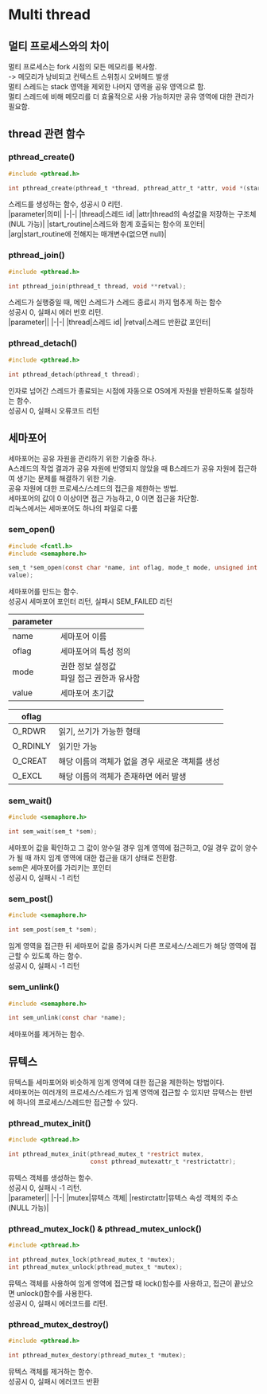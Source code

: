 # Multi thread
## 멀티 프로세스와의 차이
멀티 프로세스는 fork 시점의 모든 메모리를 복사함.  
-> 메모리가 낭비되고 컨텍스트 스위칭시 오버헤드 발생  
멀티 스레드는 stack 영역을 제외한 나머지 영역을 공유 영역으로 함.   
멀티 스레드에 비해 메모리를 더 효율적으로 사용 가능하지만 공유 영역에 대한 관리가 필요함.  

## thread 관련 함수
### pthread_create()

```c
#include <pthread.h>

int pthread_create(pthread_t *thread, pthread_attr_t *attr, void *(start_routine)(void *), void *arg);
```
스레드를 생성하는 함수, 성공시 0 리턴.  
|parameter|의미|
|-|-|
|thread|스레드 id|
|attr|thread의 속성값을 저장하는 구조체(NUL 가능)|
|start_routine|스레드와 함계 호출되는 함수의 포인터|
|arg|start_routine에 전해지는 매개변수(없으면 null)|

### pthread_join()
```c
#include <pthread.h>

int pthread_join(pthread_t thread, void **retval);
```
스레드가 실행중일 때, 메인 스레드가 스레드 종료시 까지 멈추게 하는 함수  
성공시 0, 실패시 에러 번호 리턴.  
|parameter||
|-|-|
|thread|스레드 id|
|retval|스레드 반환값 포인터|

### pthread_detach()
```c
#include <pthread.h>

int pthread_detach(pthread_t thread);
```
인자로 넘어간 스레드가 종료되는 시점에 자동으로 OS에게 자원을 반환하도록 설정하는 함수.  
성공시 0, 실패시 오류코드 리턴  

## 세마포어
세마포어는 공유 자원을 관리하기 위한 기술중 하나.  
A스레드의 작업 결과가 공유 자원에 반영되지 않았을 때 B스레드가 공유 자원에 접근하여 생기는 문제를 해결하기 위한 기술.  
공유 자원에 대한 프로세스/스레드의 접근을 제한하는 방법.  
세마포어의 값이 0 이상이면 접근 가능하고, 0 이면 접근을 차단함.  
리눅스에서는 세마포어도 하나의 파일로 다룸  

### sem_open()
```c
#include <fcntl.h>
#include <semaphore.h>

sem_t *sem_open(const char *name, int oflag, mode_t mode, unsigned int 
value);
```
세마포어를 만드는 함수.  
성공시 세마포어 포인터 리턴, 실패시 SEM_FAILED 리턴

|parameter||
|-|-|
|name|세마포어 이름|
|oflag|세마포어의 특성 정의|
|mode|권한 정보 설정값 <br> 파일 접근 권한과 유사함|
|value|세마포어 초기값|

|oflag||
|-|-|
|O_RDWR|읽기, 쓰기가 가능한 형태|
|O_RDINLY|읽기만 가능|
|O_CREAT|해당 이름의 객체가 없을 경우 새로운 객체를 생성|
|O_EXCL|해당 이름의 객체가 존재하면 에러 발생|

### sem_wait()
```c
#include <semaphore.h>

int sem_wait(sem_t *sem);
```
세마포어 값을 확인하고 그 값이 양수일 경우 임계 영역에 접근하고, 0일 경우 값이 양수가 될 때 까지 임계 영역에 대한 접근을 대기 상태로 전환함.  
sem은 세마포어를 가리키는 포인터  
성공시 0, 실패시 -1 리턴

### sem_post()
```c
#include <semaphore.h>

int sem_post(sem_t *sem);
```
임계 영역을 접근한 뒤 세마포어 값을 증가시켜 다른 프로세스/스레드가 해당 영역에 접근할 수 있도록 하는 함수.  
성공시 0, 실패시 -1 리턴

### sem_unlink()
```c
#include <semaphore.h>

int sem_unlink(const char *name);
```
세마포어를 제거하는 함수.

## 뮤텍스
뮤텍스틑 세마포어와 비슷하게 임계 영역에 대한 접근을 제한하는 방법이다.  
세마포어는 여러개의 프로세스/스레드가 임계 영역에 접근할 수 있지만 뮤텍스는 한번에 하나의 프로세스/스레드만 접근할 수 있다.  

### pthread_mutex_init()
```c
#include <pthread.h>

int pthread_mutex_init(pthread_mutex_t *restrict mutex,
                       const pthread_mutexattr_t *restrictattr);
```
뮤텍스 객체를 생성하는 함수.  
성공시 0, 실패시 -1 리턴.  
|parameter||
|-|-|
|mutex|뮤텍스 객체|
|restirctattr|뮤텍스 속성 객체의 주소(NULL 가능)|

### pthread_mutex_lock() & pthread_mutex_unlock()
```c
#include <pthread.h>

int pthread_mutex_lock(pthread_mutex_t *mutex);
int pthread_mutex_unlock(pthread_mutex_t *mutex);
```
뮤텍스 객체를 사용하여 임계 영역에 접근할 때 lock()함수를 사용하고, 접근이 끝났으면 unlock()함수를 사용한다.  
성공시 0, 실패시 에러코드를 리턴.  

### pthread_mutex_destroy()
```c
#include <pthread.h>

int pthread_mutex_destory(pthread_mutex_t *mutex);
```
뮤텍스 객체를 제거하는 함수.  
성공시 0, 실패시 에러코드 반환  
